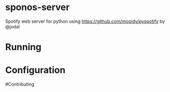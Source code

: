 sponos-server
=============

Spotify web server for python using https://github.com/mopidy/pyspotify by @jodal

# Running

# Configuration

#Contributing
